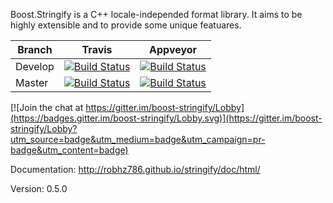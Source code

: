 Boost.Stringify is a C++ locale-independed format library. It aims to be highly extensible and to provide some unique featuares.

Branch   | Travis | Appveyor
---------|--------|---------
Develop  | [![Build Status](https://travis-ci.org/robhz786/stringify.svg?branch=develop)](https://travis-ci.org/robhz786/stringify) | [![Build Status](https://ci.appveyor.com/api/projects/status/github/robhz786/stringify?branch=develop&svg=true)](https://ci.appveyor.com/project/robhz786/stringify)
Master   | [![Build Status](https://travis-ci.org/robhz786/stringify.svg?branch=master)](https://travis-ci.org/robhz786/stringify) | [![Build Status](https://ci.appveyor.com/api/projects/status/github/robhz786/stringify?branch=master&svg=true)](https://ci.appveyor.com/project/robhz786/stringify)

[![Join the chat at https://gitter.im/boost-stringify/Lobby](https://badges.gitter.im/boost-stringify/Lobby.svg)](https://gitter.im/boost-stringify/Lobby?utm_source=badge&utm_medium=badge&utm_campaign=pr-badge&utm_content=badge)

Documentation: http://robhz786.github.io/stringify/doc/html/

Version: 0.5.0
